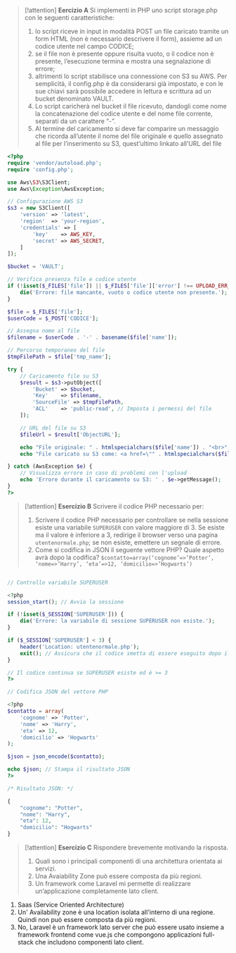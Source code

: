 
> [!attention]  **Eercizio A** 
 > Si implementi in PHP uno script storage.php con le seguenti caratteristiche: 
 > 1. lo script riceve in input in modalità POST un file caricato tramite un form HTML (non è necessario descrivere il form), assieme ad un codice utente nel campo CODICE; 
 > 2. se il file non è presente oppure risulta vuoto, o il codice non è presente, l’esecuzione termina e mostra una segnalazione di errore; 
 > 3. altrimenti lo script stabilisce una connessione con S3 su AWS. Per semplicità, il config.php è da considerarsi già impostato, e con le sue chiavi sarà possibile accedere in lettura e scrittura ad un bucket denominato VAULT. 
 > 4. Lo script caricherà nel bucket il file ricevuto, dandogli come nome la concatenazione del codice utente e del nome file corrente, separati da un carattere “-”. 
 > 5. Al termine del caricamento si deve far comparire un messaggio che ricorda all’utente il nome del file originale e quello assegnato al file per l’inserimento su S3, quest’ultimo linkato all’URL del file
 
```php
<?php
require 'vendor/autoload.php';
require 'config.php';

use Aws\S3\S3Client;
use Aws\Exception\AwsException;

// Configurazione AWS S3
$s3 = new S3Client([
    'version' => 'latest',
    'region'  => 'your-region',
    'credentials' => [
        'key'    => AWS_KEY,
        'secret' => AWS_SECRET,
    ]
]);

$bucket = 'VAULT';

// Verifica presenza file e codice utente
if (!isset($_FILES['file']) || $_FILES['file']['error'] !== UPLOAD_ERR_OK || !isset($_POST['CODICE'])) {
    die('Errore: file mancante, vuoto o codice utente non presente.');
}

$file = $_FILES['file'];
$userCode = $_POST['CODICE'];

// Assegna nome al file
$filename = $userCode . '-' . basename($file['name']);

// Percorso temporaneo del file
$tmpFilePath = $file['tmp_name'];

try {
    // Caricamento file su S3
    $result = $s3->putObject([
        'Bucket' => $bucket,
        'Key'    => $filename,
        'SourceFile' => $tmpFilePath,
        'ACL'    => 'public-read', // Imposta i permessi del file
    ]);

    // URL del file su S3
    $fileUrl = $result['ObjectURL'];

    echo "File originale: " . htmlspecialchars($file['name']) . "<br>";
    echo "File caricato su S3 come: <a href=\"" . htmlspecialchars($fileUrl) . "\">" . htmlspecialchars($filename) . "</a>";

} catch (AwsException $e) {
    // Visualizza errore in caso di problemi con l'upload
    echo 'Errore durante il caricamento su S3: ' . $e->getMessage();
}
?>

```


> [!attention]  **Esercizio B** 
 > Scrivere il codice PHP necessario per: 
 > 1. Scrivere il codice PHP necessario per controllare se nella sessione esiste una variabile `SUPERUSER` con valore maggiore di 3. Se esiste ma il valore è inferiore a 3, redirige il browser verso una pagina `utentenormale.php`; se non esiste, emettere un segnale di errore.
 > 2. Come si codifica in JSON il seguente vettore PHP? Quale aspetto avrà dopo la codifica? `$contatto=array(‘cognome’=>’Potter’, ‘nome=>’Harry’, ‘eta’=>12, ‘domicilio=>’Hogwarts’)`

```php

// Controllo variabile SUPERUSER

<?php
session_start(); // Avvia la sessione

if (!isset($_SESSION['SUPERUSER'])) {
    die('Errore: la variabile di sessione SUPERUSER non esiste.');
}

if ($_SESSION['SUPERUSER'] < 3) {
    header('Location: utentenormale.php');
    exit(); // Assicura che il codice smetta di essere eseguito dopo il reindirizzamento
}

// Il codice continua se SUPERUSER esiste ed è >= 3
?>
```

```php 
// Codifica JSON del vettore PHP

<?php
$contatto = array(
    'cognome' => 'Potter',
    'nome' => 'Harry',
    'eta' => 12,
    'domicilio' => 'Hogwarts'
);

$json = json_encode($contatto);

echo $json; // Stampa il risultato JSON
?>

/* Risultato JSON: */

{
    "cognome": "Potter",
    "nome": "Harry",
    "eta": 12,
    "domicilio": "Hogwarts"
}

```

> [!attention] **Esercizio C**
> Rispondere brevemente motivando la risposta.
> 1. Quali sono i principali componenti di una architettura orientata ai servizi.
> 2. Una Avaiability Zone può essere composta da più regioni.
> 3. Un framework come Laravel mi permette di realizzare un’applicazione completamente lato
> client. 


1. Saas (Service Oriented Architecture) 
2. Un' Availability zone è una location isolata all'interno di una regione. Quindi non può essere composta da più regioni. 
3. No, Laravel è un framework lato server che può essere usato insieme a framework frontend come vue.js che compongono applicazioni full-stack che includono componenti lato client. 
